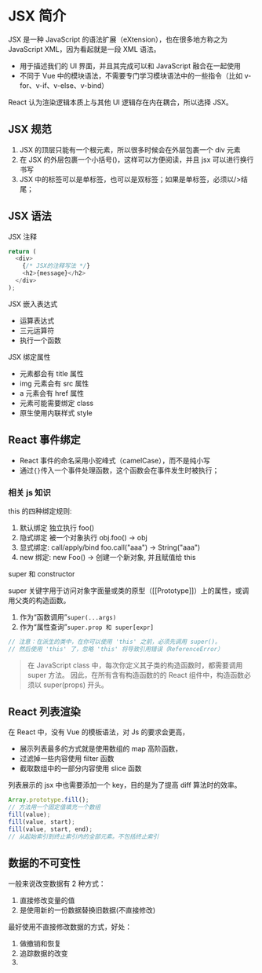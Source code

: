 # JSX 简介

JSX 是一种 JavaScript 的语法扩展（eXtension），也在很多地方称之为 JavaScript XML，因为看起就是一段 XML 语法。

- 用于描述我们的 UI 界面，并且其完成可以和 JavaScript 融合在一起使用
- 不同于 Vue 中的模块语法，不需要专门学习模块语法中的一些指令（比如 v-for、v-if、v-else、v-bind）

React 认为渲染逻辑本质上与其他 UI 逻辑存在内在耦合，所以选择 JSX。

## JSX 规范

1. JSX 的顶层只能有一个根元素，所以很多时候会在外层包裹一个 div 元素
2. 在 JSX 的外层包裹一个小括号()，这样可以方便阅读，并且 jsx 可以进行换行书写
3. JSX 中的标签可以是单标签，也可以是双标签；如果是单标签，必须以/>结尾；

## JSX 语法

JSX 注释

```js
return (
  <div>
    {/* JSX的注释写法 */}
    <h2>{message}</h2>
  </div>
);
```

JSX 嵌入表达式

- 运算表达式
- 三元运算符
- 执行一个函数

JSX 绑定属性

- 元素都会有 title 属性
- img 元素会有 src 属性
- a 元素会有 href 属性
- 元素可能需要绑定 class
- 原生使用内联样式 style

## React 事件绑定

- React 事件的命名采用小驼峰式（camelCase），而不是纯小写
- 通过`{}`传入一个事件处理函数，这个函数会在事件发生时被执行；

### 相关 js 知识

this 的四种绑定规则:

1. 默认绑定 独立执行 foo()
2. 隐式绑定 被一个对象执行 obj.foo() -> obj
3. 显式绑定: call/apply/bind foo.call("aaa") -> String("aaa")
4. new 绑定: new Foo() -> 创建一个新对象, 并且赋值给 this

super 和 constructor

super 关键字用于访问对象字面量或类的原型（[[Prototype]]）上的属性，或调用父类的构造函数。

1. 作为“函数调用”`super(...args)`
2. 作为“属性查询”`super.prop 和 super[expr]`

```js
// 注意：在派生的类中，在你可以使用 'this' 之前，必须先调用 super()。
// 然后使用 'this' 了，忽略 'this' 将导致引用错误（ReferenceError）
```

> 在 JavaScript class 中，每次你定义其子类的构造函数时，都需要调用 super 方法。
> 因此，在所有含有构造函数的的 React 组件中，构造函数必须以 super(props) 开头。

## React 列表渲染

在 React 中，没有 Vue 的模板语法，对 Js 的要求会更高，

- 展示列表最多的方式就是使用数组的 map 高阶函数，
- 过滤掉一些内容使用 filter 函数
- 截取数组中的一部分内容使用 slice 函数

列表展示的 jsx 中也需要添加一个 key，目的是为了提高 diff 算法时的效率。

```js
Array.prototype.fill();
// 方法用一个固定值填充一个数组
fill(value);
fill(value, start);
fill(value, start, end);
// 从起始索引到终止索引内的全部元素。不包括终止索引
```

## 数据的不可变性

一般来说改变数据有 2 种方式：

1. 直接修改变量的值
2. 是使用新的一份数据替换旧数据(不直接修改)

最好使用不直接修改数据的方式，好处：

1. 做撤销和恢复
2. 追踪数据的改变
3. 
